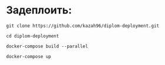# Задеплоить:

```git clone https://github.com/kazah96/diplom-deployment.git```

```cd diplom-deployment```

```docker-compose build --parallel```

```docker-compose up```
